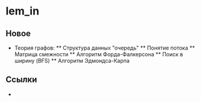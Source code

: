 # lem_in

## Новое

* Теория графов:
** Структура данных "очередь"
** Понятие потока
** Матрица смежности
** Алгоритм Форда-Фалкерсона
** Поиск в ширину (BFS)
** Алгоритм Эдмондса-Карпа

## Ссылки

* 
